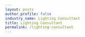 ```yaml
---
layout: posts 
author_profile: false 
industry_name: Lighting Consultant
title: Lighting Consultant
permalink: /lighting-consultant
---
```

